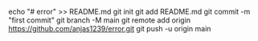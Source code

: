 echo "# error" >> README.md
git init
git add README.md
git commit -m "first commit"
git branch -M main
git remote add origin https://github.com/anjas1239/error.git
git push -u origin main
                
